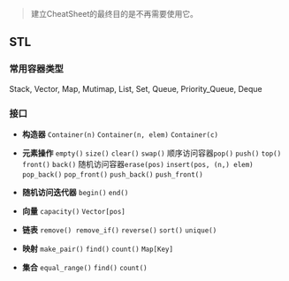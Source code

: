 > 建立CheatSheet的最终目的是不再需要使用它。

## STL

### 常用容器类型

Stack, Vector, Map, Mutimap, List, Set, Queue, Priority_Queue, Deque

### 接口

- **构造器** `Container(n)` `Container(n, elem)` `Container(c)`

- **元素操作** `empty()` `size()` `clear()` `swap()` 顺序访问容器`pop()` `push()` `top()` `front()` `back()` 随机访问容器`erase(pos)` `insert(pos, (n,) elem)` `pop_back()` `pop_front()` `push_back()` `push_front()`

- **随机访问迭代器** `begin()` `end()`

- **向量** `capacity()` `Vector[pos]` 

- **链表** `remove() remove_if()` `reverse()` `sort()` `unique()` 

- **映射** `make_pair()` `find()` `count()` `Map[Key]`

- **集合** `equal_range()` `find()` `count()`
